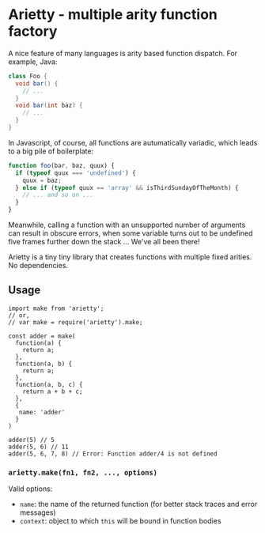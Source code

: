 # Arietty - multiple arity function factory

A nice feature of many languages is arity based function dispatch. For example, Java:

```java
class Foo {
  void bar() {
    // ...
  }
  void bar(int baz) {
    // ...
  }
}
```

In Javascript, of course, all functions are autumatically variadic, which leads to a big pile of boilerplate:

```js
function foo(bar, baz, quux) {
  if (typeof quux === 'undefined') {
    quux = baz;
  } else if (typeof quux == 'array' && isThirdSundayOfTheMonth) {
    // ... and so on ...
  }
}
```

Meanwhile, calling a function with an unsupported number of arguments can result in obscure errors, when some variable turns out to be undefined five frames further down the stack ... We've all been there!

Arietty is a tiny tiny library that creates functions with multiple fixed arities. No dependencies.

## Usage

```
import make from 'arietty';
// or,
// var make = require('arietty').make;

const adder = make(
  function(a) {
    return a;
  },
  function(a, b) {
    return a;
  },
  function(a, b, c) {
    return a + b + c;
  },
  {
   name: 'adder'
  }
)

adder(5) // 5
adder(5, 6) // 11
adder(5, 6, 7, 8) // Error: Function adder/4 is not defined
```

### `arietty.make(fn1, fn2, ..., options)`

Valid options: 

- `name`: the name of the returned function (for better stack traces and error messages)
- `context`: object to which `this` will be bound in function bodies
